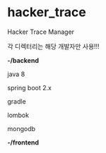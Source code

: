 # hacker_trace

Hacker Trace Manager

각 디렉터리는 해당 개발자만 사용!!!

**-/backend**

java 8

spring boot 2.x

gradle

lombok

mongodb



**-/frontend**